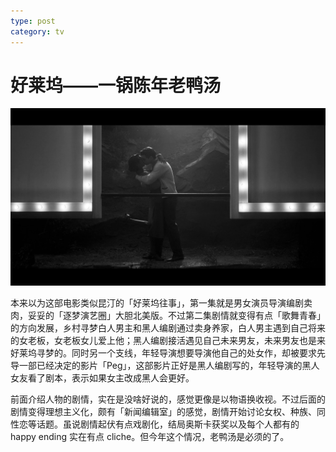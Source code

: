```yaml
---
type: post
category: tv
---
```


# 好莱坞——一锅陈年老鸭汤

![hollywood](./2020-05-10-hollywood.png)

本来以为这部电影类似昆汀的「好莱坞往事」，第一集就是男女演员导演编剧卖肉，妥妥的「逐梦演艺圈」大胆北美版。不过第二集剧情就变得有点「歌舞青春」的方向发展，乡村寻梦白人男主和黑人编剧通过卖身养家，白人男主遇到自己将来的女老板，女老板女儿爱上他；黑人编剧接活遇见自己未来男友，未来男友也是来好莱坞寻梦的。同时另一个支线，年轻导演想要导演他自己的处女作，却被要求先导一部已经决定的影片「Peg」，这部影片正好是黑人编剧写的，年轻导演的黑人女友看了剧本，表示如果女主改成黑人会更好。

前面介绍人物的剧情，实在是没啥好说的，感觉更像是以物语换收视。不过后面的剧情变得理想主义化，颇有「新闻编辑室」的感觉，剧情开始讨论女权、种族、同性恋等话题。虽说剧情起伏有点戏剧化，结局奥斯卡获奖以及每个人都有的 happy ending 实在有点 cliche。但今年这个情况，老鸭汤是必须的了。
